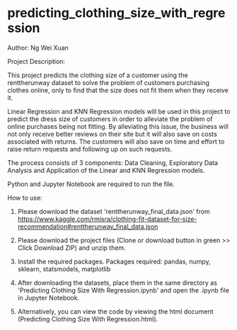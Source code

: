 # predicting_clothing_size_with_regression
Author: Ng Wei Xuan

Project Description:

This project predicts the clothing size of a customer using the renttherunway dataset to solve the problem of customers purchasing clothes online, only to find that the size does not fit them when they receive it.

Linear Regression and KNN Regression models will be used in this project to predict the dress size of customers in order to alleviate the problem of online purchases being not fitting. By alleviating this issue, the business will not only receive better reviews on their site but it will also save on costs associated with returns. The customers will also save on time and effort to raise return requests and following up on such requests.

The process consists of 3 components: Data Cleaning, Exploratory Data Analysis and Application of the Linear and KNN Regression models.

Python and Jupyter Notebook are required to run the file.

How to use:

1. Please download the dataset 'renttherunway_final_data.json' from https://www.kaggle.com/rmisra/clothing-fit-dataset-for-size-recommendation#renttherunway_final_data.json

2. Please download the project files (Clone or download button in green >> Click Download ZIP) and unzip them.

3. Install the required packages. Packages required: pandas, numpy, sklearn, statsmodels, matplotlib

4. After downloading the datasets, place them in the same directory as 'Predicting Clothing Size With Regression.ipynb' and open the .ipynb file in Jupyter Notebook.

5. Alternatively, you can view the code by viewing the html document (Predicting Clothing Size With Regression.html).


